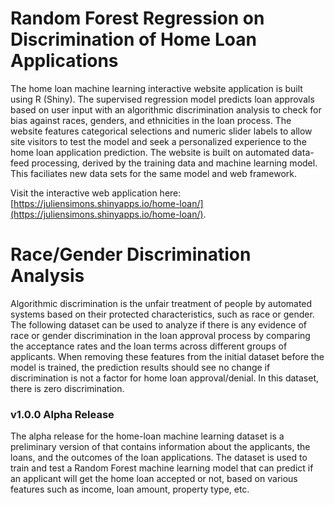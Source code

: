 # Random Forest Regression on Discrimination of Home Loan Applications
The home loan machine learning interactive website application is built using R (Shiny). The supervised regression model predicts loan approvals based on user input with an algorithmic discrimination analysis to check for bias against races, genders, and ethnicities in the loan process. The website features categorical selections and numeric slider labels to allow site visitors to test the model and seek a personalized experience to the home loan application prediction. The website is built on automated data-feed processing, derived by the training data and machine learning model. This faciliates new data sets for the same model and web framework. 

Visit the interactive web application here: [https://juliensimons.shinyapps.io/home-loan/](https://juliensimons.shinyapps.io/home-loan/).

Race/Gender Discrimination Analysis
===
Algorithmic discrimination is the unfair treatment of people by automated systems based on their protected characteristics, such as race or gender. The following dataset can be used to analyze if there is any evidence of race or gender discrimination in the loan approval process by comparing the acceptance rates and the loan terms across different groups of applicants. When removing these features from the initial dataset before the model is trained, the prediction results should see no change if discrimination is not a factor for home loan approval/denial. In this dataset, there is zero discrimination.

### v1.0.0 Alpha Release
The alpha release for the home-loan machine learning dataset is a preliminary version of that contains information about the applicants, the loans, and the outcomes of the loan applications. The dataset is used to train and test a Random Forest machine learning model that can predict if an applicant will get the home loan accepted or not, based on various features such as income, loan amount, property type, etc.
